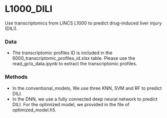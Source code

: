 # L1000_DILI
Use transcriptomics from LINCS L1000 to predict drug-induced liver injury (DILI).

### Data
* The transcriptomic profiles ID is included in the 6000_transcriptomic_profiles_id.xlsx table. Please use the read_gctx_data.ipynb to extract the transcriptomic profiles. 

### Methods
* In the conventional_models, We use three KNN, SVM and RF to predict DILI.
* In the DNN, we use a fully connected deep neural network to predict DILI. For the optimized model, we provided in the file of optimized_model.h5.

